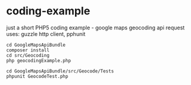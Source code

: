 coding-example
==============

just a short PHP5 coding example - google maps geocoding api request
uses: guzzle http client, pphunit

```shell
cd GoogleMapsApiBundle
composer install
cd src/Geocoding
php geocodingExample.php
```

```shell
cd GoogleMapsApiBundle/src/Geocode/Tests
phpunit GeocodeTest.php
```
